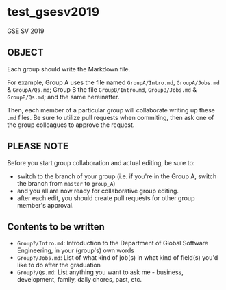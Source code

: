 # test_gsesv2019

GSE SV 2019

## OBJECT

Each group should write the Markdown file.

For example, Group A uses the file named `GroupA/Intro.md`, `GroupA/Jobs.md` & `GroupA/Qs.md`; Group B the file `GroupB/Intro.md`, `GroupB/Jobs.md` & `GroupB/Qs.md`; and the same hereinafter.

Then, each member of a particular group will collaborate writing up these `.md` files. Be sure to utilize pull requests when commiting, then ask one of the group colleagues to approve the request.

## PLEASE NOTE

Before you start group collaboration and actual editing, be sure to:

* switch to the branch of your group (i.e. if you're in the Group A, switch the branch from `master` to `group_A`)
* and you all are now ready for collaborative group editing.
* after each edit, you should create pull requests for other group member's approval.

## Contents to be written

* `Group?/Intro.md`: Introduction to the Department of Global Software Engineering, in your (group's) own words
* `Group?/Jobs.md`: List of what kind of job(s) in what kind of field(s) you'd like to do after the graduation
* `Group?/Qs.md`: List anything you want to ask me - business, development, family, daily chores, past, etc.
